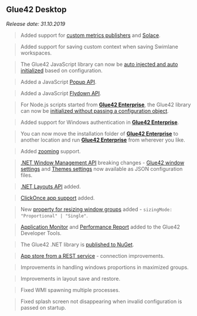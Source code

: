 ## Glue42 Desktop

*Release date: 31.10.2019*

<glue42 name="addClass" class="newFeatures" element="p" text="New Features">

> Added support for [custom metrics publishers](../../../glue42-concepts/metrics/overview/index.html#publishing-javascript_metrics_publishers) and [Solace](../../../glue42-concepts/metrics/overview/index.html#publishing-publishing_with_solace).

> Added support for saving custom context when saving Swimlane workspaces.

> The Glue42 JavaScript library can now be [auto injected and auto initialized](../../how-to/glue42-enable-your-app/javascript/index.html) based on configuration.

> Added a JavaScript [Popup API](../../../glue42-concepts/windows/window-management/javascript/index.html#popup_windows).

> Added a JavaScript [Flydown API](../../../glue42-concepts/windows/window-management/javascript/index.html#flydown_windows).

> For Node.js scripts started from [**Glue42 Enterprise**](https://glue42.com/enterprise/), the Glue42 library can now be [initialized without passing a configuration object](../../how-to/glue42-enable-your-app/nodejs/index.html).

> Added support for Windows authentication in [**Glue42 Enterprise**](https://glue42.com/enterprise/).

> You can now move the installation folder of [**Glue42 Enterprise**](https://glue42.com/enterprise/) to another location and run [**Glue42 Enterprise**](https://glue42.com/enterprise/) from wherever you like.

> Added [zooming](../../../glue42-concepts/glue42-platform-features/index.html#zooming) support.

> [.NET Window Management API](../../../glue42-concepts/windows/window-management/net/index.html) breaking changes - [Glue42 window settings](../../../developers/configuration/glue42-windows/index.html) and [Themes settings](../../../developers/configuration/themes/index.html) now available as JSON configuration files.

> [.NET Layouts API](../../../glue42-concepts/windows/layouts/net/index.html) added.

> [ClickOnce app support](../../how-to/glue42-enable-your-app/net/index.html#glue42_clickonce) added.

> New [property for resizing window groups](../../../developers/configuration/glue42-windows/index.html#glue42_window_properties) added - `sizingMode: "Proportional" | "Single"`.

> [Application Monitor](../../../developers/dev-tools/index.html#application_monitor) and [Performance Report](../../../developers/dev-tools/index.html#performance_report) added to the Glue42 Developer Tools.

> The Glue42 .NET library is [published to NuGet](https://www.nuget.org/profiles/Glue42).

<glue42 name="addClass" class="bugFixes" element="p" text="Improvements and Bug Fixes">

> [App store from a REST service](../../../glue42-concepts/application-management/overview/index.html#app_stores-remote) - connection improvements.

> Improvements in handling windows proportions in maximized groups.

> Improvements in layout save and restore.

> Fixed WMI spawning multiple processes.

> Fixed splash screen not disappearing when invalid configuration is passed on startup.